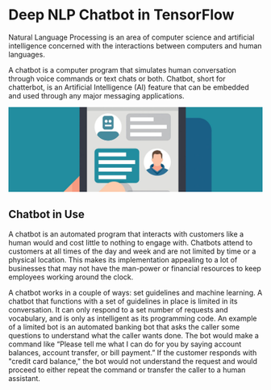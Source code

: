 # Deep NLP Chatbot in TensorFlow

Natural Language Processing is an area of computer science and artificial intelligence concerned with the interactions between computers and human languages.

A chatbot is a computer program that simulates human conversation through voice commands or text chats or both. Chatbot, short for chatterbot, is an Artificial Intelligence (AI) feature that can be embedded and used through any major messaging applications.

![Chatbot](images/chatbot.jpg)

## Chatbot in Use

A chatbot is an automated program that interacts with customers like a human would and cost little to nothing to engage with. Chatbots attend to customers at all times of the day and week and are not limited by time or a physical location. This makes its implementation appealing to a lot of businesses that may not have the man-power or financial resources to keep employees working around the clock.

A chatbot works in a couple of ways: set guidelines and machine learning. A chatbot that functions with a set of guidelines in place is limited in its conversation. It can only respond to a set number of requests and vocabulary, and is only as intelligent as its programming code. An example of a limited bot is an automated banking bot that asks the caller some questions to understand what the caller wants done. The bot would make a command like “Please tell me what I can do for you by saying account balances, account transfer, or bill payment.” If the customer responds with "credit card balance," the bot would not understand the request and would proceed to either repeat the command or transfer the caller to a human assistant.
